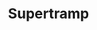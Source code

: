 ---
title: "Supertramp"
summary: "British/American rock band formed in London, England in 1969 - Disbanded in 1988 - Reunited intermittently from 1996 to 2002 - Reformed in 2010/11 for European tour. **Lineup on LP 1 in 1970:** ● – vocals, acoustic guitar, cello, flageolet, bass ● – vocals, piano, electric piano, organ, harmonica ● – acoustic & electric guitar, balalaika, vocals ● – drums, harmonica, percussion **Lineup on LP 2 *Indelibly Stamped* in 1971:** ● – vocals, acoustic & electric guitar, bass ● – vocals, keyboards, harmonica ● – flutes, saxophones, vocals ● – bass, piano, accordion, background vocals ● – drums, percussion **Classic lineup 1973–1983–1988:** ● – lead vocals, keyboards, guitars ● – vocals, keyboards ● – woodwinds, keyboards, backing vocals ● – bass ● – drums **Current lineup:** ● – lead vocals, keyboards, harmonica ● – vocals, keyboards, guitar ● – woodwinds, keyboards, backing vocals ● – guitars, percussion, backing vocals ● – keyboards, tambourine, vocals ● – trumpet, trombone, keyboards, backing vocals ● – vocals, guitars, percussion , keyboards ● – bass ● – drums, percussion ● – backing vocals , and are the only members of the \"classic\" lineup remaining in the band to this day. left the band in 1983."
image: "supertramp.jpg"
---